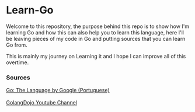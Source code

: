 # Learn-Go

Welcome to this repository, the purpose behind this repo is to show how I'm learning Go and how this can also help you to learn this language, here I'll be leaving pieces of my code in Go and putting sources that you can learn Go from.

This is mainly my journey on Learning it and I hope I can improve all of this overtime.



### Sources

<a href="https://cursos.alura.com.br/course/golang"> Go: The Language by Google (Portuguese) </a>
<br/>
<br/>
<a href="https://www.youtube.com/@GolangDojo/videos">GolangDojo Youtube Channel </a>


